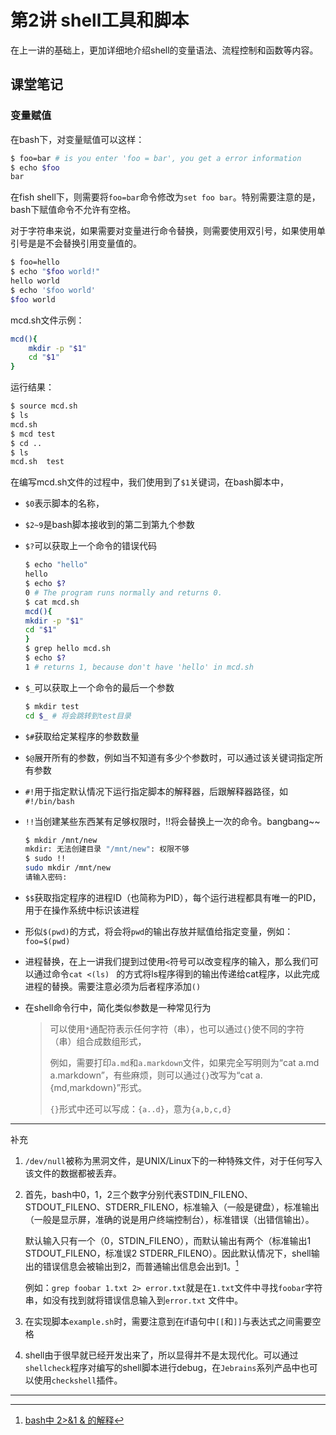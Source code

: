 # 第2讲 shell工具和脚本

在上一讲的基础上，更加详细地介绍shell的变量语法、流程控制和函数等内容。

## 课堂笔记

### 变量赋值

在bash下，对变量赋值可以这样：

```bash
$ foo=bar # is you enter 'foo = bar', you get a error information
$ echo $foo
bar
```

在fish shell下，则需要将`foo=bar`命令修改为`set foo bar`。特别需要注意的是，bash下赋值命令不允许有空格。

对于字符串来说，如果需要对变量进行命令替换，则需要使用双引号，如果使用单引号是是不会替换引用变量值的。

```bash
$ foo=hello
$ echo "$foo world!"
hello world
$ echo '$foo world'
$foo world
```

mcd.sh文件示例：

```bash
mcd(){
    mkdir -p "$1"
    cd "$1"
}
```

运行结果：

```bash
$ source mcd.sh 
$ ls
mcd.sh  
$ mcd test
$ cd ..
$ ls
mcd.sh  test
```

在编写mcd.sh文件的过程中，我们使用到了`$1`关键词，在bash脚本中，

- `$0`表示脚本的名称，
- `$2~9`是bash脚本接收到的第二到第九个参数
- `$?`可以获取上一个命令的错误代码
  ```bash
  $ echo "hello"
  hello
  $ echo $?
  0 # The program runs normally and returns 0. 
  $ cat mcd.sh
  mcd(){
  mkdir -p "$1"
  cd "$1"
  }
  $ grep hello mcd.sh 
  $ echo $?
  1 # returns 1, because don't have 'hello' in mcd.sh
  ```
- `$_`可以获取上一个命令的最后一个参数
  ```bash
  $ mkdir test
  cd $_ # 将会跳转到test目录
  ```
- `$#`获取给定某程序的参数数量
- `$@`展开所有的参数，例如当不知道有多少个参数时，可以通过该关键词指定所有参数
- `#!`用于指定默认情况下运行指定脚本的解释器，后跟解释器路径，如`#!/bin/bash`
- `!!`当创建某些东西某有足够权限时，!!将会替换上一次的命令。bangbang~~
  ```bash
  $ mkdir /mnt/new
  mkdir: 无法创建目录 "/mnt/new": 权限不够
  $ sudo !!
  sudo mkdir /mnt/new
  请输入密码:
  ```
- `$$`获取指定程序的进程ID（也简称为PID），每个运行进程都具有唯一的PID，用于在操作系统中标识该进程
- 形似`$(pwd)`的方式，将会将`pwd`的输出存放并赋值给指定变量，例如：`foo=$(pwd)`

- 进程替换，在上一讲我们提到过使用`<`符号可以改变程序的输入，那么我们可以通过命令`cat <(ls) `
  的方式将ls程序得到的输出传递给cat程序，以此完成进程的替换。需要注意必须为后者程序添加`()`
- 在shell命令行中，简化类似参数是一种常见行为
  > 可以使用`*`通配符表示任何字符（串），也可以通过`{}`使不同的字符（串）组合成数组形式，
  >
  > 例如，需要打印`a.md`和`a.markdown`文件，如果完全写明则为“cat a.md a.markdown”，有些麻烦，则可以通过`{}`改写为“cat a.{md,markdown}”形式。
  >
  > `{}`形式中还可以写成：`{a..d}`，意为`{a,b,c,d}`

---

补充

1. `/dev/null`被称为黑洞文件，是UNIX/Linux下的一种特殊文件，对于任何写入该文件的数据都被丢弃。

2. 首先，bash中0，1，2三个数字分别代表STDIN_FILENO、STDOUT_FILENO、STDERR_FILENO，标准输入（一般是键盘），标准输出（一般是显示屏，准确的说是用户终端控制台），标准错误（出错信输出）。
   
   默认输入只有一个（0，STDIN_FILENO），而默认输出有两个（标准输出1 STDOUT_FILENO，标准误2
   STDERR_FILENO）。因此默认情况下，shell输出的错误信息会被输出到2，而普通输出信息会出到1。[^1]
   
   例如：`grep foobar 1.txt 2> error.txt`就是在`1.txt`文件中寻找`foobar`字符串，如没有找到就将错误信息输入到`error.txt`
   文件中。

3. 在实现脚本`example.sh`时，需要注意到在if语句中`[[`和`]]`与表达式之间需要空格
4. shell由于很早就已经开发出来了，所以显得并不是太现代化。可以通过`shellcheck`程序对编写的shell脚本进行debug，在`Jebrains`系列产品中也可以使用`checkshell`插件。

----

[^1]: [bash中 2>&1 & 的解释](https://blog.csdn.net/astonqa/article/details/8252791)



